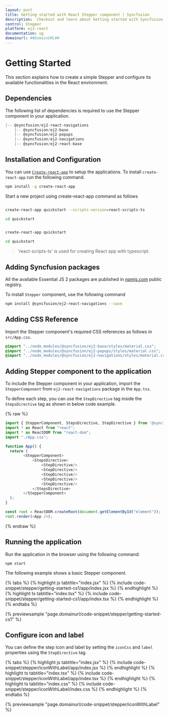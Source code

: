 ```yaml
---
layout: post
title: Getting started with React Stepper component | Syncfusion
description:  Checkout and learn about Getting started with Syncfusion React Stepper component of Syncfusion Essential JS 2 and more.
control: Stepper 
platform: ej2-react
documentation: ug
domainurl: ##DomainURL##
---
```


# Getting Started

This section explains how to create a simple Stepper and configure its available functionalities in the React environment.

## Dependencies

The following list of dependencies is required to use the Stepper component in your application.

```js
|-- @syncfusion/ej2-react-navigations
    |-- @syncfusion/ej2-base
    |-- @syncfusion/ej2-popups
    |-- @syncfusion/ej2-navigations
    |-- @syncfusion/ej2-react-base

```

## Installation and Configuration

You can use [`Create-react-app`](https://github.com/facebookincubator/create-react-app) to setup the applications. To install `create-react-app` run the following command.

```bash
npm install -g create-react-app
```

Start a new project using create-react-app command as follows

<div class='tsx'>

```bash

create-react-app quickstart --scripts-version=react-scripts-ts

cd quickstart

```

</div>

<div class='jsx'>

```bash

create-react-app quickstart

cd quickstart

```

</div>

> 'react-scripts-ts' is used for creating React app with typescript.

## Adding Syncfusion packages

All the available Essential JS 2 packages are published in [npmjs.com](https://www.npmjs.com/~syncfusionorg) public registry.

To install `Stepper` component, use the following command

```bash
npm install @syncfusion/ej2-react-navigations --save
```

## Adding CSS Reference

Import the Stepper component's required CSS references as follows in `src/App.css`.

```css
@import "../node_modules/@syncfusion/ej2-base/styles/material.css";
@import "../node_modules/@syncfusion/ej2-popups/styles/material.css";
@import "../node_modules/@syncfusion/ej2-navigations/styles/material.css";
```

## Adding Stepper component to the application

To include the Stepper component in your application, import the `StepperComponent` from `ej2-react-navigations` package in the `App.tsx`.

To define each step, you can use the `StepDirective` tag inside the `StepsDirective` tag as shown in below code example.

{% raw %}

```ts
import { StepperComponent, StepsDirective, StepDirective } from '@syncfusion/ej2-react-navigations';
import * as React from "react";
import * as ReactDOM from "react-dom";
import "./App.css";

function App() {
  return (
        <StepperComponent>
            <StepsDirective>
                <StepDirective/>
                <StepDirective/>
                <StepDirective/>
                <StepDirective/>
                <StepDirective/>
            </StepsDirective>
        </StepperComponent>
  );
}

const root = ReactDOM.createRoot(document.getElementById("element"));
root.render(<App />);
```
{% endraw %}

## Running the application

Run the application in the browser using the following command:

```
npm start
```

The following example shows a basic Stepper component.

{% tabs %}
{% highlight js tabtitle="index.jsx" %}
{% include code-snippet/stepper/getting-started-cs1/app/index.jsx %}
{% endhighlight %}
{% highlight ts tabtitle="index.tsx" %}
{% include code-snippet/stepper/getting-started-cs1/app/index.tsx %}
{% endhighlight %}
{% endtabs %}

 {% previewsample "page.domainurl/code-snippet/stepper/getting-started-cs1" %}

## Configure icon and label

You can define the step icon and label by setting the `iconCss` and `label` properties using the `StepDirective` tag.

{% tabs %}
{% highlight js tabtitle="index.jsx" %}
{% include code-snippet/stepper/iconWithLabel/app/index.jsx %}
{% endhighlight %}
{% highlight ts tabtitle="index.tsx" %}
{% include code-snippet/stepper/iconWithLabel/app/index.tsx %}
{% endhighlight %}
{% highlight ts tabtitle="index.css" %}
{% include code-snippet/stepper/iconWithLabel/index.css %}
{% endhighlight %}
{% endtabs %}

 {% previewsample "page.domainurl/code-snippet/stepper/iconWithLabel" %}
